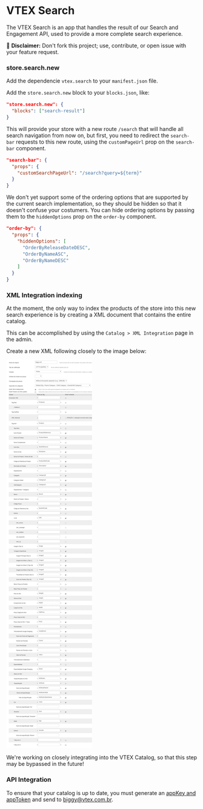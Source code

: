 # VTEX Search

The VTEX Search is an app that handles the result of our Search and Engagement API, used to provide
a more complete search experience.

:loudspeaker: **Disclaimer:** Don't fork this project; use, contribute, or open issue with your feature request.

### store.search.new

Add the dependencie `vtex.search` to your `manifest.json` file.

Add the `store.search.new` block to your `blocks.json`, like:

```json
"store.search.new": {
  "blocks": ["search-result"]
}
```

This will provide your store with a new route `/search` that will handle all search navigation
from now on, but first, you need to redirect the `search-bar` requests to this new route, using
the `customPageUrl` prop on the `search-bar` component.

```json
"search-bar": {
  "props": {
    "customSearchPageUrl": "/search?query=${term}"
  }
}
```

We don't yet support some of the ordering options that are supported by the current search implementation,
so they should be hidden so that it doesn't confuse your costumers. You can hide ordering options by
passing them to the `hiddenOptions` prop on the `order-by` component.

```json
"order-by": {
  "props": {
    "hiddenOptions": [
      "OrderByReleaseDateDESC",
      "OrderByNameASC",
      "OrderByNameDESC"
    ]
  }
}
```

### XML Integration indexing

At the moment, the only way to index the products of the store into this new search experience is
by creating a XML document that contains the entire catalog.

This can be accomplished by using the `Catalog > XML Integration` page in the admin.

Create a new XML following closely to the image below:

![XML Integration](./docs/images/XML.jpg)

We're working on closely integrating into the VTEX Catalog, so that this step may be bypassed in
the future!

### API Integration

To ensure that your catalog is up to date, you must generate an 
[appKey and appToken](https://help.vtex.com/tutorial/criar-appkey-e-apptoken-para-autenticar-integracoes) 
and send to biggy@vtex.com.br. 
